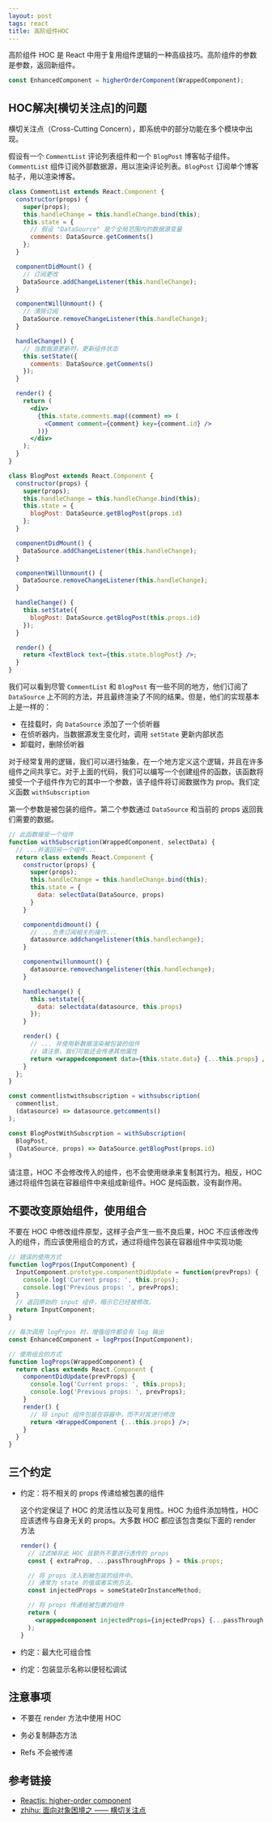 ```yaml
---
layout: post
tags: react
title: 高阶组件HOC
---
```


高阶组件 HOC 是 React 中用于复用组件逻辑的一种高级技巧。高阶组件的参数是参数，返回新组件。

```jsx
const EnhancedComponent = higherOrderComponent(WrappedComponent);
```

## HOC解决[横切关注点]的问题

横切关注点（Cross-Cutting Concern），即系统中的部分功能在多个模块中出现。

假设有一个 `CommentList` 评论列表组件和一个 `BlogPost` 博客帖子组件。`CommentList` 组件订阅外部数据源，用以渲染评论列表。`BlogPost` 订阅单个博客帖子，用以渲染博客。

```jsx
class CommentList extends React.Component {
  constructor(props) {
    super(props);
    this.handleChange = this.handleChange.bind(this);
    this.state = {
      // 假设 "DataSource" 是个全局范围内的数据源变量
      comments: DataSource.getComments()
    };
  }

  componentDidMount() {
    // 订阅更改
    DataSource.addChangeListener(this.handleChange);
  }

  componentWillUnmount() {
    // 清除订阅
    DataSource.removeChangeListener(this.handleChange);
  }

  handleChange() {
    // 当数据源更新时，更新组件状态
    this.setState({
      comments: DataSource.getComments()
    });
  }

  render() {
    return (
      <div>
        {this.state.comments.map((comment) => (
          <Comment comment={comment} key={comment.id} />
        ))}
      </div>
    );
  }
}
```

```jsx
class BlogPost extends React.Component {
  constructor(props) {
    super(props);
    this.handleChange = this.handleChange.bind(this);
    this.state = {
      blogPost: DataSource.getBlogPost(props.id)
    };
  }

  componentDidMount() {
    DataSource.addChangeListener(this.handleChange);
  }

  componentWillUnmount() {
    DataSource.removeChangeListener(this.handleChange);
  }

  handleChange() {
    this.setState({
      blogPost: DataSource.getBlogPost(this.props.id)
    });
  }

  render() {
    return <TextBlock text={this.state.blogPost} />;
  }
}
```

我们可以看到尽管 `CommentList` 和 `BlogPost` 有一些不同的地方，他们订阅了 `DataSource` 上不同的方法，并且最终渲染了不同的结果。但是，他们的实现基本上是一样的：

- 在挂载时，向 `DataSource` 添加了一个侦听器
- 在侦听器内，当数据源发生变化时，调用 `setState` 更新内部状态
- 卸载时，删除侦听器

对于经常复用的逻辑，我们可以进行抽象，在一个地方定义这个逻辑，并且在许多组件之间共享它。对于上面的代码，我们可以编写一个创建组件的函数，该函数将接受一个子组件作为它的其中一个参数，该子组件将订阅数据作为 prop。我们定义函数 `withSubscription`

第一个参数是被包装的组件。第二个参数通过 `DataSource` 和当前的 props 返回我们需要的数据。

```jsx
// 此函数接受一个组件
function withSubscription(WrappedComponent, selectData) {
  // ...并返回另一个组件...
  return class extends React.Component {
    constructor(props) {
      super(props);
      this.handleChange = this.handleChange.bind(this);
      this.state = {
        data: selectData(DataSource, props)
      }
    }

    componentdidmount() {
      // ...负责订阅相关的操作...
      datasource.addchangelistener(this.handlechange);
    }

    componentwillunmount() {
      datasource.removechangelistener(this.handlechange);
    }

    handlechange() {
      this.setstate({
        data: selectdata(datasource, this.props)
      });
    }

    render() {
      // ... 并使用新数据渲染被包装的组件
      // 请注意，我们可能还会传递其他属性
      return <wrappedcomponent data={this.state.data} {...this.props} />;
    }
  };
}
```

```jsx
const commentlistwithsubscription = withsubscription(
  commentlist,
  (datasource) => datasource.getcomments()
);

const BlogPostWithSubscrption = withSubscription(
  BlogPost,
  (DataSource, props) => DataSource.getBlogPost(props.id)
)
```

请注意，HOC 不会修改传入的组件，也不会使用继承来复制其行为。相反，HOC 通过将组件包装在容器组件中来组成新组件。HOC 是纯函数，没有副作用。

## 不要改变原始组件，使用组合

不要在 HOC 中修改组件原型，这样子会产生一些不良后果，HOC 不应该修改传入的组件，而应该使用组合的方式，通过将组件包装在容器组件中实现功能

```jsx
// 错误的使用方式
function logPrpos(InputComponent) {
  InputComponent.prototype.componentDidUpdate = function(prevProps) {
    console.log('Current props: ', this.props);
    console.log('Previous props: ', prevProps);
  }
  // 返回原始的 input 组件，暗示它已经被修改。
  return InputComponent;
}

// 每次调用 logPrpos 时，增强组件都会有 log 输出
const EnhancedComponent = logPrpos(InputComponent);
```

```jsx
// 使用组合的方式
function logProps(WrappedComponent) {
  return class extends React.Component {
    componentDidUpdate(prevProps) {
      console.log('Current props: ', this.props);
      console.log('Previous props: ', prevProps);
    }
    render() {
      // 将 input 组件包装在容器中，而不对其进行修改
      return <WrappedComponent {...this.props} />;
    }
  }
}
```

## 三个约定

- 约定：将不相关的 props 传递给被包裹的组件

  这个约定保证了 HOC 的灵活性以及可复用性。HOC 为组件添加特性，HOC 应该透传与自身无关的 props。大多数 HOC 都应该包含类似下面的 render 方法

  ```jsx
  render() {
    // 过滤掉非此 HOC 且额外不要进行透传的 props
    const { extraProp, ...passThroughProps } = this.props;

    // 将 props 注入到被包装的组件中。
    // 通常为 state 的值或者实例方法。
    const injectedProps = someStateOrInstanceMethod;

    // 将 props 传递给被包裹的组件
    return (
      <wrappedcomponent injectedProps={injectedProps} {...passThroughProps} />
    );
  }
  ```

- 约定：最大化可组合性

- 约定：包装显示名称以便轻松调试

## 注意事项

- 不要在 render 方法中使用 HOC

- 务必复制静态方法

- Refs 不会被传递

## 参考链接

- [Reactjs: higher-order component](https://reactjs.org/docs/higher-order-components.html)
- [zhihu: 面向对象困境之 —— 横切关注点](https://zhuanlan.zhihu.com/p/76618283)
